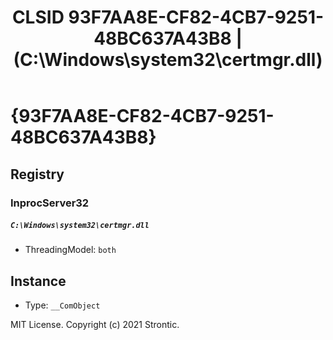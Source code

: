 ﻿---
title: "CLSID 93F7AA8E-CF82-4CB7-9251-48BC637A43B8 | (C:\\Windows\\system32\\certmgr.dll)"
excerpt: What is COM-Object CLSID 93F7AA8E-CF82-4CB7-9251-48BC637A43B8?
---

# {93F7AA8E-CF82-4CB7-9251-48BC637A43B8}


## Registry


### InprocServer32

##### `C:\Windows\system32\certmgr.dll`
* ThreadingModel: `both`

## Instance

* Type: `__ComObject`

MIT License. Copyright (c) 2021 Strontic.


